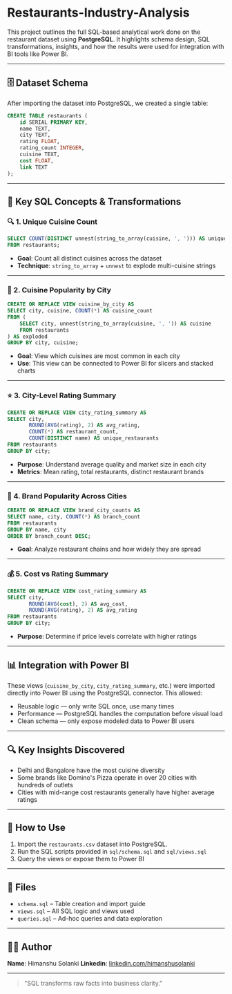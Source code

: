 # Restaurants-Industry-Analysis

This project outlines the full SQL-based analytical work done on the restaurant dataset using **PostgreSQL**. It highlights schema design, SQL transformations, insights, and how the results were used for integration with BI tools like Power BI.

---

## 🗄️ Dataset Schema

After importing the dataset into PostgreSQL, we created a single table:

```sql
CREATE TABLE restaurants (
    id SERIAL PRIMARY KEY,
    name TEXT,
    city TEXT,
    rating FLOAT,
    rating_count INTEGER,
    cuisine TEXT,
    cost FLOAT,
    link TEXT
);
```

---

## 🧠 Key SQL Concepts & Transformations

### 🔍 1. Unique Cuisine Count
```sql
SELECT COUNT(DISTINCT unnest(string_to_array(cuisine, ', '))) AS unique_cuisines
FROM restaurants;
```
- **Goal**: Count all distinct cuisines across the dataset
- **Technique**: `string_to_array` + `unnest` to explode multi-cuisine strings

---

### 🌆 2. Cuisine Popularity by City
```sql
CREATE OR REPLACE VIEW cuisine_by_city AS
SELECT city, cuisine, COUNT(*) AS cuisine_count
FROM (
    SELECT city, unnest(string_to_array(cuisine, ', ')) AS cuisine
    FROM restaurants
) AS exploded
GROUP BY city, cuisine;
```
- **Goal**: View which cuisines are most common in each city
- **Use**: This view can be connected to Power BI for slicers and stacked charts

---

### ⭐ 3. City-Level Rating Summary
```sql
CREATE OR REPLACE VIEW city_rating_summary AS
SELECT city,
       ROUND(AVG(rating), 2) AS avg_rating,
       COUNT(*) AS restaurant_count,
       COUNT(DISTINCT name) AS unique_restaurants
FROM restaurants
GROUP BY city;
```
- **Purpose**: Understand average quality and market size in each city
- **Metrics**: Mean rating, total restaurants, distinct restaurant brands

---

### 🏪 4. Brand Popularity Across Cities
```sql
CREATE OR REPLACE VIEW brand_city_counts AS
SELECT name, city, COUNT(*) AS branch_count
FROM restaurants
GROUP BY name, city
ORDER BY branch_count DESC;
```
- **Goal**: Analyze restaurant chains and how widely they are spread

---

### 💰 5. Cost vs Rating Summary
```sql
CREATE OR REPLACE VIEW cost_rating_summary AS
SELECT city,
       ROUND(AVG(cost), 2) AS avg_cost,
       ROUND(AVG(rating), 2) AS avg_rating
FROM restaurants
GROUP BY city;
```
- **Purpose**: Determine if price levels correlate with higher ratings

---

## 📊 Integration with Power BI

These views (`cuisine_by_city`, `city_rating_summary`, etc.) were imported directly into Power BI using the PostgreSQL connector. This allowed:

- Reusable logic — only write SQL once, use many times
- Performance — PostgreSQL handles the computation before visual load
- Clean schema — only expose modeled data to Power BI users

---

## 🔍 Key Insights Discovered

- Delhi and Bangalore have the most cuisine diversity
- Some brands like Domino's Pizza operate in over 20 cities with hundreds of outlets
- Cities with mid-range cost restaurants generally have higher average ratings

---

## 🚀 How to Use

1. Import the `restaurants.csv` dataset into PostgreSQL.
2. Run the SQL scripts provided in `sql/schema.sql` and `sql/views.sql`
3. Query the views or expose them to Power BI

---

## 📂 Files
- `schema.sql` – Table creation and import guide
- `views.sql` – All SQL logic and views used
- `queries.sql` – Ad-hoc queries and data exploration

---

## 🧑‍💻 Author
**Name**: Himanshu Solanki
**Linkedin**: [linkedin.com/himanshusolanki](www.linkedin.com/in/himanshu-solanki-88b979288)

---

> "SQL transforms raw facts into business clarity."

